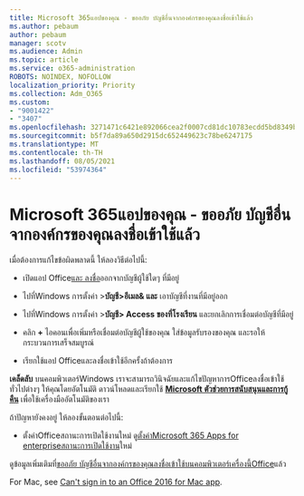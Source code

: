 ```yaml
---
title: Microsoft 365แอปของคุณ - ขออภัย บัญชีอื่นจากองค์กรของคุณลงชื่อเข้าใช้แล้ว
ms.author: pebaum
author: pebaum
manager: scotv
ms.audience: Admin
ms.topic: article
ms.service: o365-administration
ROBOTS: NOINDEX, NOFOLLOW
localization_priority: Priority
ms.collection: Adm_O365
ms.custom:
- "9001422"
- "3407"
ms.openlocfilehash: 3271471c6421e892066cea2f0007cd81dc10783ecdd5bd8349bbe298a31990ab
ms.sourcegitcommit: b5f7da89a650d2915dc652449623c78be6247175
ms.translationtype: MT
ms.contentlocale: th-TH
ms.lasthandoff: 08/05/2021
ms.locfileid: "53974364"
---
```

# <a name="microsoft-365-apps-message---sorry-another-account-from-your-organization-is-already-signed-in"></a>Microsoft 365แอปของคุณ - ขออภัย บัญชีอื่นจากองค์กรของคุณลงชื่อเข้าใช้แล้ว

เมื่อต้องการแก้ไขข้อผิดพลาดนี้ ให้ลองวิธีต่อไปนี้:

- เปิดแอป Office[และ ลงชื่อ](https://support.office.com/article/sign-out-of-office-5a20dc11-47e9-4b6f-945d-478cb6d92071)ออกจากบัญชีผู้ใช้ใดๆ ที่มีอยู่

- ไปที่Windows การตั้งค่า >**บัญชี>อีเมล& และ** เอาบัญชีที่งานที่มีอยู่ออก

- ไปที่Windows การตั้งค่า >**บัญชี> Access ของที่โรงเรียน** และยกเลิกการเชื่อมต่อบัญชีที่มีอยู่ 

- คลิก **+** ไอคอนเพื่อเพิ่มหรือเชื่อมต่อบัญชีผู้ใช้ของคุณ ใส่ข้อมูลรับรองของคุณ และรอให้กระบวนการเสร็จสมบูรณ์

- เรียกใช้แอป Officeและลงชื่อเข้าใช้อีกครั้งถ้าต้องการ 

**เคล็ดลับ** บนคอมพิวเตอร์Windows เราจะสามารถวินิจฉัยและแก้ไขปัญหาการOfficeลงชื่อเข้าใช้ทั่วไปต่างๆ ให้คุณโดยอัตโนมัติ ดาวน์โหลดและเรียกใช้ **[Microsoft ตัวช่วยการสนับสนุนและการกู้คืน](https://aka.ms/SaRA-OfficeSignInScenario)** เพื่อใช้เครื่องมืออัตโนมัติของเรา

ถ้าปัญหายังคงอยู่ ให้ลองขั้นตอนต่อไปนี้: 

- ตั้งค่าOfficeสถานะการเปิดใช้งานใหม่ ดู[ตั้งค่าMicrosoft 365 Apps for enterpriseสถานะการเปิดใช้งาน](https://docs.microsoft.com/office365/troubleshoot/activation/reset-office-365-proplus-activation-state)ใหม่

ดูข้อมูลเพิ่มเติมที่[ขออภัย บัญชีอื่นจากองค์กรของคุณลงชื่อเข้าใช้บนคอมพิวเตอร์เครื่องนี้Office](https://docs.microsoft.com/office/troubleshoot/error-messages/another-account-already-signed-in)แล้ว

For Mac, see [Can't sign in to an Office 2016 for Mac app](https://docs.microsoft.com/office365/troubleshoot/authentication/sign-in-to-office-2016-for-mac-fail).

